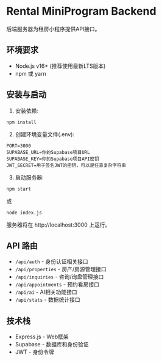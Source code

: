 # Rental MiniProgram Backend

后端服务器为租房小程序提供API接口。

## 环境要求

- Node.js v16+ (推荐使用最新LTS版本)
- npm 或 yarn

## 安装与启动

1. 安装依赖:
```
npm install
```

2. 创建环境变量文件(.env):
```
PORT=3000
SUPABASE_URL=你的Supabase项目URL
SUPABASE_KEY=你的Supabase项目API密钥
JWT_SECRET=用于签名JWT的密钥，可以是任意复杂字符串
```

3. 启动服务器:
```
npm start
```
或
```
node index.js
```

服务器将在 http://localhost:3000 上运行。

## API 路由

- `/api/auth` - 身份认证相关接口
- `/api/properties` - 房产/房源管理接口
- `/api/inquiries` - 咨询/询盘管理接口
- `/api/appointments` - 预约看房接口
- `/api/ai` - AI相关功能接口
- `/api/stats` - 数据统计接口

## 技术栈

- Express.js - Web框架
- Supabase - 数据库和身份验证
- JWT - 身份令牌 